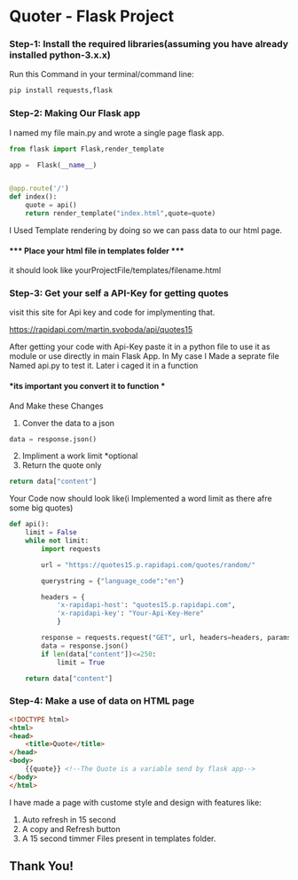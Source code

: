 # Quoter - Flask Project

### Step-1: Install the required libraries(assuming you have already installed python-3.x.x)

Run this Command in your terminal/command line: 
~~~python
pip install requests,flask
~~~

### Step-2: Making Our Flask app

I named my file main.py and wrote a single page flask app.
~~~python
from flask import Flask,render_template

app =  Flask(__name__)


@app.route('/')
def index():
    quote = api()
    return render_template("index.html",quote=quote)
~~~
I Used Template rendering by doing so we can pass data to our html page.

#### *** Place your html file in templates folder ***

it should look like yourProjectFile/templates/filename.html

### Step-3: Get your self a API-Key for getting quotes

visit this site for Api key and code for implymenting that.

https://rapidapi.com/martin.svoboda/api/quotes15

After getting your code with Api-Key paste it in a python file to use it as module or use directly in main Flask App.
In My case I Made a seprate file Named api.py to test it. Later i caged it in a function  
#### *its important you convert it to function *
 And Make these Changes
 1. Conver the data to a json
 ~~~python
 data = response.json()
 ~~~
 2. Impliment a work limit *optional
 3. Return the quote only
 ~~~python
 return data["content"]
 ~~~

Your Code now should look like(i Implemented a word limit as there afre some big quotes)
~~~python
def api():
    limit = False
    while not limit:
        import requests

        url = "https://quotes15.p.rapidapi.com/quotes/random/"

        querystring = {"language_code":"en"}

        headers = {
            'x-rapidapi-host': "quotes15.p.rapidapi.com",
            'x-rapidapi-key': "Your-Api-Key-Here"
            }

        response = requests.request("GET", url, headers=headers, params=querystring)
        data = response.json()
        if len(data["content"])<=250:
            limit = True

    return data["content"]
~~~

### Step-4: Make a use of data on HTML page
~~~html
<!DOCTYPE html>
<html>
<head>
	<title>Quote</title>
</head>
<body>
    {{quote}} <!--The Quote is a variable send by flask app-->
</body>
</html>
~~~

 I have made a page with custome style and design with features like: 
 1. Auto refresh in 15 second
 2. A copy and Refresh button
 3. A 15 second timmer
 Files present in templates folder.
## Thank You!
